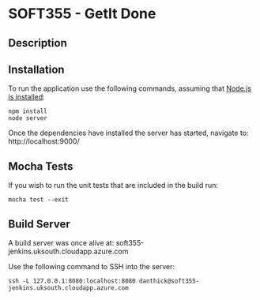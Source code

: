 # SOFT355 - GetIt Done
## Description

## Installation
To run the application use the following commands, assuming that [Node.js is installed](https://nodejs.org/en/download/):


```
npm install
node server
```

Once the dependencies have installed the server has started, navigate to:
http://localhost:9000/

## Mocha Tests
If you wish to run the unit tests that are included in the build run:

```
mocha test --exit
```

## Build Server
A build server was once alive at:
soft355-jenkins.uksouth.cloudapp.azure.com

Use the following command to SSH into the server:
```
ssh -L 127.0.0.1:8080:localhost:8080 danthick@soft355-jenkins.uksouth.cloudapp.azure.com
```
